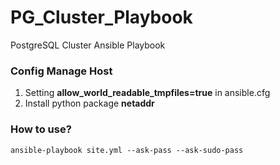 # PG_Cluster_Playbook
PostgreSQL Cluster Ansible Playbook

### Config Manage Host  

1. Setting **allow_world_readable_tmpfiles=true** in ansible.cfg  
2. Install python package **netaddr**  

### How to use?

	ansible-playbook site.yml --ask-pass --ask-sudo-pass  


